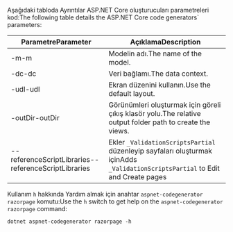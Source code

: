 <a name="codegenerator"></a> <span data-ttu-id="f01d5-101">Aşağıdaki tabloda Ayrıntılar ASP.NET Core oluşturucuları parametreleri kod:</span><span class="sxs-lookup"><span data-stu-id="f01d5-101">The following table details the ASP.NET Core code generators\` parameters:</span></span>

| <span data-ttu-id="f01d5-102">Parametre</span><span class="sxs-lookup"><span data-stu-id="f01d5-102">Parameter</span></span>               | <span data-ttu-id="f01d5-103">Açıklama</span><span class="sxs-lookup"><span data-stu-id="f01d5-103">Description</span></span>|
| ----------------- | ------------ |
| <span data-ttu-id="f01d5-104">-m</span><span class="sxs-lookup"><span data-stu-id="f01d5-104">-m</span></span>  | <span data-ttu-id="f01d5-105">Modelin adı.</span><span class="sxs-lookup"><span data-stu-id="f01d5-105">The name of the model.</span></span> |
| <span data-ttu-id="f01d5-106">-dc</span><span class="sxs-lookup"><span data-stu-id="f01d5-106">-dc</span></span>  | <span data-ttu-id="f01d5-107">Veri bağlamı.</span><span class="sxs-lookup"><span data-stu-id="f01d5-107">The data context.</span></span> |
| <span data-ttu-id="f01d5-108">-udl</span><span class="sxs-lookup"><span data-stu-id="f01d5-108">-udl</span></span> | <span data-ttu-id="f01d5-109">Ekran düzenini kullanın.</span><span class="sxs-lookup"><span data-stu-id="f01d5-109">Use the default layout.</span></span> |
| <span data-ttu-id="f01d5-110">-outDir</span><span class="sxs-lookup"><span data-stu-id="f01d5-110">-outDir</span></span> | <span data-ttu-id="f01d5-111">Görünümleri oluşturmak için göreli çıkış klasör yolu.</span><span class="sxs-lookup"><span data-stu-id="f01d5-111">The relative output folder path to create the views.</span></span> |
| <span data-ttu-id="f01d5-112">--referenceScriptLibraries</span><span class="sxs-lookup"><span data-stu-id="f01d5-112">--referenceScriptLibraries</span></span> | <span data-ttu-id="f01d5-113">Ekler `_ValidationScriptsPartial` düzenleyip sayfaları oluşturmak için</span><span class="sxs-lookup"><span data-stu-id="f01d5-113">Adds `_ValidationScriptsPartial` to Edit and Create pages</span></span> |

<span data-ttu-id="f01d5-114">Kullanım `h` hakkında Yardım almak için anahtar `aspnet-codegenerator razorpage` komutu:</span><span class="sxs-lookup"><span data-stu-id="f01d5-114">Use the `h` switch to get help on the `aspnet-codegenerator razorpage` command:</span></span>

```console
dotnet aspnet-codegenerator razorpage -h
```

